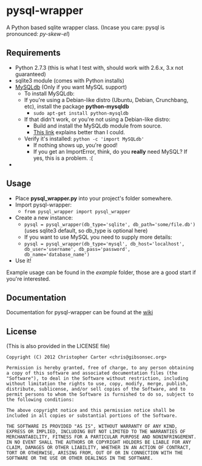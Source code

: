 pysql-wrapper
=============

A Python based sqlite wrapper class. (Incase you care: pysql is pronounced: _py-skew-el_)

Requirements
--
+ Python 2.7.3 (this is what I test with, should work with 2.6.x, 3.x not guaranteed)
+ sqlite3 module (comes with Python installs)
+ [MySQLdb](http://sourceforge.net/projects/mysql-python/) (Only if you want MySQL support)
	+ To install MySQLdb:
	+ If you're using a Debian-like distro (Ubuntu, Debian, Crunchbang, etc), install the package __python-mysqldb__
		+ `sudo apt-get install python-mysqldb`
	+ If that didn't work, or you're not using a Debian-like distro:
		+ Build and install the MySQLdb module from source.
		+ [This link](http://blog.mysqlboy.com/2010/08/installing-mysqldb-python-module.html) explains better than I could.
	+ Verify it's installed: `python -c 'import MySQLdb'`
		+ If nothing shows up, you're good!
		+ If you get an ImportError, think, do you __really__ need MySQL? If yes, this is a problem. :(
+ 


Usage
--
+ Place __pysql_wrapper.py__ into your project's folder somewhere.
+ Import pysql-wrapper:
	+ `from pysql_wrapper import pysql_wrapper`
+ Create a new instance:
	+ `pysql = pysql_wrapper(db_type='sqlite', db_path='some/file.db')` (uses sqlite3 default, so db_type is optional here)
	+ If you want to use MySQL you need to supply more details:
	+ `pysql = pysql_wrapper(db_type='mysql', db_host='localhost', db_user='username', db_pass='password', db_name='database_name')`
+ Use it!

Example usage can be found in the _example_ folder, those are a good start if you're interested.

Documentation
--
Documentation for pysql-wrapper can be found at the [wiki](https://github.com/plausibility/pysql-wrapper/wiki/)

License
--
(This is also provided in the LICENSE file)
```
Copyright (C) 2012 Christopher Carter <chris@gibsonsec.org>

Permission is hereby granted, free of charge, to any person obtaining a copy of this software and associated documentation files (the "Software"), to deal in the Software without restriction, including without limitation the rights to use, copy, modify, merge, publish, distribute, sublicense, and/or sell copies of the Software, and to permit persons to whom the Software is furnished to do so, subject to the following conditions:

The above copyright notice and this permission notice shall be included in all copies or substantial portions of the Software.

THE SOFTWARE IS PROVIDED "AS IS", WITHOUT WARRANTY OF ANY KIND, EXPRESS OR IMPLIED, INCLUDING BUT NOT LIMITED TO THE WARRANTIES OF MERCHANTABILITY, FITNESS FOR A PARTICULAR PURPOSE AND NONINFRINGEMENT. IN NO EVENT SHALL THE AUTHORS OR COPYRIGHT HOLDERS BE LIABLE FOR ANY CLAIM, DAMAGES OR OTHER LIABILITY, WHETHER IN AN ACTION OF CONTRACT, TORT OR OTHERWISE, ARISING FROM, OUT OF OR IN CONNECTION WITH THE SOFTWARE OR THE USE OR OTHER DEALINGS IN THE SOFTWARE.
```